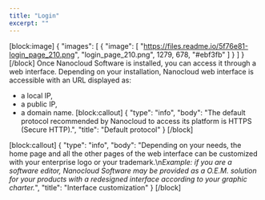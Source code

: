 ```yaml
---
title: "Login"
excerpt: ""
---
```

[block:image]
{
  "images": [
    {
      "image": [
        "https://files.readme.io/5f76e81-login_page_210.png",
        "login_page_210.png",
        1279,
        678,
        "#ebf3fb"
      ]
    }
  ]
}
[/block]
Once Nanocloud Software is installed, you can access it through a web interface. Depending on your installation, Nanocloud web interface is accessible with an URL displayed as:
  * a local IP,
  * a public IP,
  * a domain name. 
[block:callout]
{
  "type": "info",
  "body": "The default protocol recommended by Nanocloud to access its platform is HTTPS (Secure HTTP).",
  "title": "Default protocol"
}
[/block]

[block:callout]
{
  "type": "info",
  "body": "Depending on your needs, the home page and all the other pages of the web interface can be customized with your enterprise logo or your trademark.\n*Example: if you are a software editor, Nanocloud Software may be provided as a O.E.M. solution for your products with a redesigned interface according to your graphic charter.*",
  "title": "Interface customization"
}
[/block]